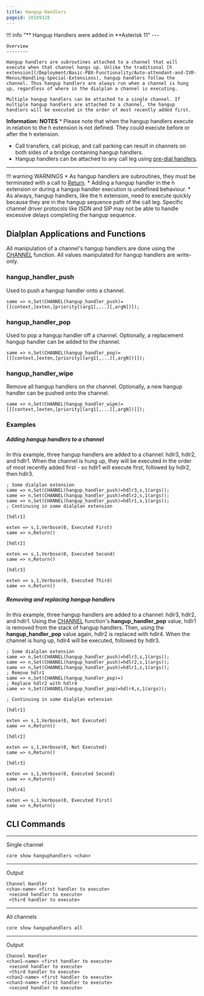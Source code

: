 ```yaml
---
title: Hangup Handlers
pageid: 20189328
---
```





!!! info "**  Hangup Handlers were added in **Asterisk 11"
    ---


    Overview
    --------

    Hangup handlers are subroutines attached to a channel that will execute when that channel hangs up. Unlike the traditional [h extension](/Deployment/Basic-PBX-Functionality/Auto-attendant-and-IVR-Menus/Handling-Special-Extensions), hangup handlers follow the channel. Thus hangup handlers are always run when a channel is hung up, regardless of where in the dialplan a channel is executing.

    Multiple hangup handlers can be attached to a single channel. If multiple hangup handlers are attached to a channel, the hangup handlers will be executed in the order of most recently added first.
[//]: # (end-info)



**Information: NOTES** * Please note that when the hangup handlers execute in relation to the h extension is not defined. They could execute before or after the h extension.
* Call transfers, call pickup, and call parking can result in channels on both sides of a bridge containing hangup handlers.
* Hangup handlers can be attached to any call leg using [pre-dial handlers](/Configuration/Dialplan/Subroutines/Pre-Dial-Handlers).
  



---




!!! warning WARNINGS
    * As hangup handlers are subroutines, they must be terminated with a call to [Return](/latest_api/API_Documentation/Dialplan_Applications/Return).
    * Adding a hangup handler in the h extension or during a hangup handler execution is undefined behaviour.
    * As always, hangup handlers, like the h extension, need to execute quickly because they are in the hangup sequence path of the call leg. Specific channel driver protocols like ISDN and SIP may not be able to handle excessive delays completing the hangup sequence.
      
[//]: # (end-warning)



Dialplan Applications and Functions
-----------------------------------

All manipulation of a channel's hangup handlers are done using the [CHANNEL](/latest_api/API_Documentation/Dialplan_Functions/CHANNEL) function. All values manipulated for hangup handlers are write-only.

### hangup_handler_push

Used to push a hangup handler onto a channel.

```
same => n,Set(CHANNEL(hangup_handler_push)=[[context,]exten,]priority[(arg1[,...][,argN])]);

```

### hangup_handler_pop

Used to pop a hangup handler off a channel. Optionally, a replacement hangup handler can be added to the channel.

```
same => n,Set(CHANNEL(hangup_handler_pop)=[[[context,]exten,]priority[(arg1[,...][,argN])]]);

```

### hangup_handler_wipe

Remove all hangup handlers on the channel. Optionally, a new hangup handler can be pushed onto the channel.

```
same => n,Set(CHANNEL(hangup_handler_wipe)=[[[context,]exten,]priority[(arg1[,...][,argN])]]);

```

### Examples

##### Adding hangup handlers to a channel

In this example, three hangup handlers are added to a channel: hdlr3, hdlr2, and hdlr1. When the channel is hung up, they will be executed in the order of most recently added first - so hdlr1 will execute first, followed by hdlr2, then hdlr3.

```
; Some dialplan extension
same => n,Set(CHANNEL(hangup_handler_push)=hdlr3,s,1(args));
same => n,Set(CHANNEL(hangup_handler_push)=hdlr2,s,1(args));
same => n,Set(CHANNEL(hangup_handler_push)=hdlr1,s,1(args));
; Continuing in some dialplan extension

[hdlr1]

exten => s,1,Verbose(0, Executed First)
same => n,Return()

[hdlr2]

exten => s,1,Verbose(0, Executed Second)
same => n,Return()

[hdlr3]

exten => s,1,Verbose(0, Executed Third)
same => n,Return()

```

##### Removing and replacing hangup handlers

In this example, three hangup handlers are added to a channel: hdlr3, hdlr2, and hdlr1. Using the [CHANNEL](/latest_api/API_Documentation/Dialplan_Functions/CHANNEL) function's **hangup_handler_pop** value, hdlr1 is removed from the stack of hangup handlers. Then, using the **hangup_handler_pop** value again, hdlr2 is replaced with hdlr4. When the channel is hung up, hdlr4 will be executed, followed by hdlr3.

```
; Some dialplan extension
same => n,Set(CHANNEL(hangup_handler_push)=hdlr3,s,1(args));
same => n,Set(CHANNEL(hangup_handler_push)=hdlr2,s,1(args));
same => n,Set(CHANNEL(hangup_handler_push)=hdlr1,s,1(args));
; Remove hdlr1
same => n,Set(CHANNEL(hangup_handler_pop)=)
; Replace hdlr2 with hdlr4
same => n,Set(CHANNEL(hangup_handler_pop)=hdlr4,s,1(args));

; Continuing in some dialplan extension

[hdlr1]

exten => s,1,Verbose(0, Not Executed)
same => n,Return()

[hdlr2]

exten => s,1,Verbose(0, Not Executed)
same => n,Return()

[hdlr3]

exten => s,1,Verbose(0, Executed Second)
same => n,Return()

[hdlr4]

exten => s,1,Verbose(0, Executed First)
same => n,Return()

```

CLI Commands
------------




---

  
Single channel  

```
core show hanguphandlers <chan>

```



---

  
Output  

```
Channel Handler
<chan-name> <first handler to execute>
 <second handler to execute>
 <third handler to execute>

```



---

  
All channels  

```
core show hanguphandlers all

```



---

  
Output  

```
Channel Handler
<chan1-name> <first handler to execute>
 <second handler to execute>
 <third handler to execute>
<chan2-name> <first handler to execute>
<chan3-name> <first handler to execute>
 <second handler to execute>

```

